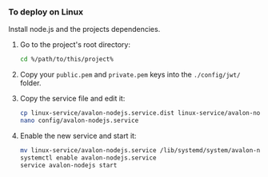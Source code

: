 ### To deploy on **Linux**

Install node.js and the projects dependencies. 

1. Go to the project's root directory:
    ```bash
    cd %/path/to/this/project%
    ```

2. Copy your `public.pem` and `private.pem` keys into the `./config/jwt/` folder.

3. Copy the service file and edit it:

    ```bash
    cp linux-service/avalon-nodejs.service.dist linux-service/avalon-nodejs.service
    nano config/avalon-nodejs.service
    ```

4. Enable the new service and start it:

    ```bash
    mv linux-service/avalon-nodejs.service /lib/systemd/system/avalon-nodejs.service
    systemctl enable avalon-nodejs.service
    service avalon-nodejs start
    ```
